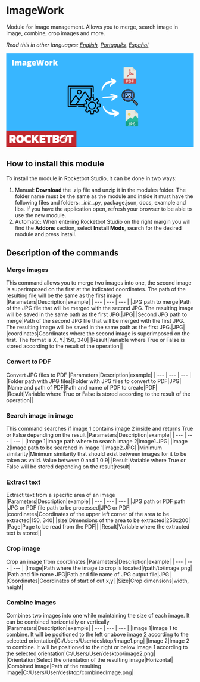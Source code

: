 # ImageWork
  
Module for image management. Allows you to merge, search image in image, combine, crop images and more.  

*Read this in other languages: [English](Manual_ImageWork.md), [Português](Manual_ImageWork.pr.md), [Español](Manual_ImageWork.es.md)*
  
![banner](imgs/Banner_ImageWork.png)
## How to install this module
  
To install the module in Rocketbot Studio, it can be done in two ways:
1. Manual: __Download__ the .zip file and unzip it in the modules folder. The folder name must be the same as the module and inside it must have the following files and folders: \__init__.py, package.json, docs, example and libs. If you have the application open, refresh your browser to be able to use the new module.
2. Automatic: When entering Rocketbot Studio on the right margin you will find the **Addons** section, select **Install Mods**, search for the desired module and press install.  


## Description of the commands

### Merge images
  
This command allows you to merge two images into one, the second image is superimposed on the first at the indicated coordinates. The path of the resulting file will be the same as the first image
|Parameters|Description|example|
| --- | --- | --- |
|JPG path to merge|Path of the JPG file that will be merged with the second JPG. The resulting image will be saved in the same path as the first JPG.|JPG|
|Second JPG path to merge|Path of the second JPG file that will be merged with the first JPG. The resulting image will be saved in the same path as the first JPG.|JPG|
|coordinates|Coordinates where the second image is superimposed on the first. The format is X, Y.|150, 340|
|Result|Variable where True or False is stored according to the result of the operation||

### Convert to PDF
  
Convert JPG files to PDF 
|Parameters|Description|example|
| --- | --- | --- |
|Folder path with JPG files|Folder with JPG files to convert to PDF|JPG|
|Name and path of PDF|Path and name of PDF to create|PDF|
|Result|Variable where True or False is stored according to the result of the operation||

### Search image in image
  
This command searches if image 1 contains image 2 inside and returns True or False depending on the result
|Parameters|Description|example|
| --- | --- | --- |
|Image 1|Image path where to search image 2|image1.JPG|
|Image 2|Image path to be searched in image 1|image2.JPG|
|Minimum similarity|Minimum similarity that should exist between images for it to be taken as valid. Value between 0 and 1|0.9|
|Result|Variable where True or False will be stored depending on the result|result|

### Extract text
  
Extract text from a specific area of an image
|Parameters|Description|example|
| --- | --- | --- |
|JPG path or PDF path |JPG or PDF file path to be processed|JPG or PDF|
|coordinates|Coordinates of the upper left corner of the area to be extracted|150, 340|
|size|Dimensions of the area to be extracted|250x200|
|Page|Page to be read from the PDF||
|Result|Variable where the extracted text is stored||

### Crop image
  
Crop an image from coordinates
|Parameters|Description|example|
| --- | --- | --- |
|Image|Path where the image to crop is located|/path/to/image.png|
|Path and file name JPG|Path and file name of JPG output file|JPG|
|Coordinates|Coordinates of start of cut|x,y|
|Size|Crop dimensions|width, height|

### Combine images
  
Combines two images into one while maintaining the size of each image. It can be combined horizontally or vertically
|Parameters|Description|example|
| --- | --- | --- |
|Image 1|Image 1 to combine. It will be positioned to the left or above image 2 according to the selected orientation|C:/Users/User/desktop/image1.png|
|Image 2|Image 2 to combine. It will be positioned to the right or below image 1 according to the selected orientation|C:/Users/User/desktop/image2.png|
|Orientation|Select the orientation of the resulting image|Horizontal|
|Combined image|Path of the resulting image|C:/Users/User/desktop/combinedImage.png|
